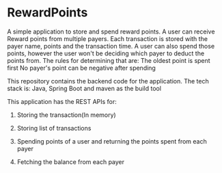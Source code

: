 # RewardPoints
A simple application to store and spend reward points.
A user can receive Reward points from multiple payers. Each transaction is stored with the payer name, points and the transaction time.
A user can also spend those points, however the user won't be deciding which payer to deduct the points from.
The rules for determining that are:
  The oldest point is spent first
  No payer's point can be negative after spending


This repository contains the backend code for the application.
The tech stack is:
Java, Spring Boot and maven as the build tool

This application has the REST APIs for:

1. Storing the transaction(In memory)

2. Storing list of transactions

3. Spending points of a user and returning the points spent from each payer

4. Fetching the balance from each payer


